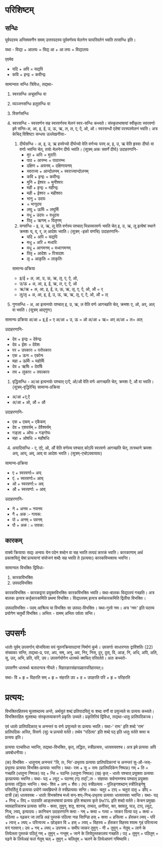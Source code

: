 # परिशिष्टम्‌

## सन्धिः

पूर्वपदस्य अन्तिमवर्णेन समम्‌ उत्तरपदस्य पूर्ववर्णस्य मेलनेन यत्परिवर्तनं भवति तत्सन्धिः इति।

यथा - 
विद्या + आलयः = विद्य आ + आ लयः = विद्यालयः

एवमेव

- यदि + अपि = यद्यपि
- कवि + इन्द्रः = कवीन्द्रः

सामान्यतः सन्धिः त्रिविधः, तद्यथा-

1. स्वरसन्धिः अचूसन्धिः वा
1. व्यञ्जनसन्धिः हलूसन्धिः वा
1. विसर्गसन्धिः

1. स्वरसन्धिः - स्वरवर्णन सह स्वरवर्णस्य मेलनं स्वर-सन्धिः कथ्यते। संस्कृतभाषायां स्वीकृताः स्वरवर्णाः इमे सन्ति-अ, आ, इ, ई, उ, ऊ, ऋ, ल, ल, ए, ऐ, ओ, ओ। स्वरसन्धौ एतेषां परस्परमेलनं भवति। अत्र केचिद्‌ विशिष्टाः सन्धयः उल्लेखनीयाः-

   1. दीर्घसन्धिः - अ, इ, उ, ऋ हस्वेभ्यो दीर्घभ्यो वेति वर्णभ्यः परम्‌ अ, इ, उ, ऋ वेति हृस्वाः दीर्घाः वा वर्णाः भवन्ति चेत्‌, तयोः मेलनेन दीर्घः भवति। (सूत्रम्‌ अकः सवर्णे दीर्घः)
      उदाहरणानि-
      - मुर + अरिः = मुरारिः
      - पाठ + आरम्भः = पाठारम्भः
      - दक्षिण + अयनम्‌ = दक्षिणायनम्‌
      - स्वराज्य + आन्दोलनम्‌ = स्वराज्यान्दोलनम्‌
      - कवि + इन्द्रः = कवीन्द्रः
      - मुनि + ईश्वरः = मुनीश्वरः
      - मही + इन्द्रः = महीन्द्रः
      - मही + ईश्वरः = महीश्वरः
      - भानु + उदयः
      - = भानूदयः
      - लघु + ऊर्मिः = लघुर्मिंः
      - वधू + उदयः = वधूदयः
      - पितृ + ऋणम्‌ = पितृणम्‌
   2. यण्सन्धिः - इ, उ, ऋ, लू वेति वर्णस्य पश्चात्‌ भिन्नस्वरवर्णः भवति चेत्‌ इ, उ, ऋ, लू इत्येषां स्थाने क्रमशः य्‌, व्‌, र्‌, ल्‌ आदेशः भवति। (सूत्रम्‌ -इको यणचि)
      उदाहरणानि-
      - यदि + अपि = यद्यपि
      - मधु + अरि = मध्वरिः
      - वधू + आगमनम्‌ = वध्वागमनम्‌
      - पितृ + आदेशः = पित्रादशः
      - लृ + आकृतिः = लाकृतिः

   सामान्य-प्रक्रिया

   - इ/ई + अ, आ, उ, ऊ, ऋ, लृ, ए, ऐ, ओ,
   - उ/ऊ + अ, आ, इ, ई, ऋ, ल, ए, ऐ, ओ
   - ऋ/ऋ + अ, आ, इ, ई, उ, ऊ, ऋ, लृ, ए, ऐ, ओ, औ = र्‌
   - लु/लृ + अ, आ, इ, ई, उ, ऊ, ऋ, ऋ, लृ, ए, ऐ, ओ, औ = ल्‌

1. गुणसन्धिः - अ, आ इत्यनयोः पश्चात्‌ इ, उ, ऋ, ल वेति वर्णः आगच्छति चेत्‌, क्रमशः ए, ओ, अर्‌, अल्‌ वा भवति। (सूत्रम्‌ आद्गुणः)

सामान्यः प्रक्रिया
अ/आ + इ,ई = ए
अ/आ + उ, ऊ = ओ
अ/आ + ऋ= अर्‌
अ/आ + ल= अल्‌

उदाहरणानि-

- देव + इन्द्रः = देवेन्द्रः
- देव + ईशः = देवेशः
- पर + उपकारः = परोपकारः
- एक + ऊनः = एकोनः
- महा + ऊर्मिः = महोर्मिंः
- देव + ऋषिः = देवर्षिः
- तव + लुकारः = तवल्कारः

1. वृद्धिसन्धिः - अ/आ इत्यनयोः पश्चात्‌ ए/ऐ, ओ/औ वेति वर्णः आगच्छति चेत्‌, क्रमशः ऐ, औ वा भवति। (सूत्रम्‌-वृद्धिरेचि)
   सामान्य-प्रक्रिया

- ‌अ/आ +ए,ऐ
- अ/आ + ओ, औ = औ

उदाहरणानि-

- एक + एकम्‌ = एकैकम्‌
- देव + एशवर्यम्‌ = देवैश्वर्यम्
- गङ्ला + ओघः = गङ्गोघः
- महा + ओषधिः = महौषधिः

4. अयादिसन्धिः - ए, एऐ, ओ, औं वेति वर्णस्य पश्चात्‌ कोऽपि स्वरवर्णः आगच्छति चेत्‌, तत्स्थाने क्रमशः अय्‌, आय्‌, अव्‌, आव्‌ वा आदेशः भवति। (सूत्रम्‌-एचोऽयवायावः)

सामान्य-प्रक्रिया

- ए + स्वरवर्णाः= अय्‌
- ‌एं. + स्वरवर्णाः= आय्‌
- ओ + स्वरवर्णा:= अव्‌
- औ + स्वरवर्णा: = आव्‌

उदाहरणानि-

- ने + अनम = नयनम
- गै + अक :- गायक:
- पो + अनम्‌ = पवनम्
- पौ + अक : = पावक:

## कारकम्‌

वाक्ये क्रियायाः सद्यः अन्वयः येन पदेन शब्देन वा सह भवति तत्पदं कारकं भवति। कारकाणाम्‌ अर्थ प्रकाशयितुं येषां प्रत्ययानां संयोजनं शब्दैः सह भवति ते (प्रत्ययाः) कारकविभक्तयः भवन्ति।

सामान्यतः विभक्तिः द्विविधा-

1. कारकविभक्तिः
2. उपपदविभक्तिः

कारकविभक्तिः - कारकद्वारा प्रयुक्तविभक्तिः कारकविभक्तिः भवति। यथा-बालकः विद्यालयं गच्छति। अत्र बालकः इत्यत्र कर्तृकारकमिति प्रथमा विभक्तिः। विद्यालयम्‌ इत्यत्र कर्मकारकमिति द्वितीया विभक्तिः।

उपपदविभक्तिः - पदम्‌ आश्रित्य या विभक्तिः सा उपपद-विभक्तिः। यथा-गुरवे नमः। अत्र 'नमः' इति पदस्य प्रयोगेण चतुर्थी विभक्तिः।
अभितः - ग्रामम्‌ अभितः पर्वताः सन्ति।

# उपसर्गः

धातोः पूर्वम्‌ उपसर्गान्‌ योजयित्वा वयं नूतनक्रियापदानां निर्माणं कुर्मः। उपसर्गाः साधारणतः
द्वाविंशतिः (22) संख्यकाः सन्ति, तद्यथा-प्र, परा, अप, सम्‌, अनु, अव, निर्‌, निस्‌, दुर्‌, दुस्‌, वि, आङ, नि, अधि, अपि, अति, सु, उत्‌, अभि, प्रति, परि, उप। उपसर्गयोगेन धात्वर्थः क्वचित्‌ परिवर्तते। अतः कथ्यते-

उपसर्गेण धात्वर्थाः बलादन्यत्र नीयते।
विहारहारसंहारप्रहारपरिहारवत्‌॥

यथा- वि + हृ = विहरति
सम्‌ + हृ = संहरति
उप + ह = उपहरति
परि + हृ = परिहरति

# प्रत्यय:

विभक्तिरहितस्य मूलशब्दस्य अन्ते, अर्थयुतं शब्दं प्रतिपादयितुं यः शब्दः वर्णौ वा प्रयुज्यते सः प्रत्ययः कथ्यते। विभक्तिरहितः मूलशब्दः संस्कृतव्याकरणे प्रकृतिः उच्यते। प्रकृतिरियं द्विविधा, तद्यथा-धातुः प्रातिपदिकञ्च।

एवं धातोः प्रातिपदिकात्‌ च अनन्तरं यः वर्णः प्रयुज्यते सः प्रत्ययः भवति। यथा-' रामः' इति शब्दे 'राम' प्रातिपदिकः अस्ति, विसर्गः (सु) च प्रत्ययो वर्तते। तथेव "पठित्वा' इति शब्दे पठ्‌ इति धातुः वर्तते क्त्वा च प्रत्ययः इति।

प्रत्ययाः पञ्चविधाः भवन्ति, तद्यथा-विभक्तिः, कृत्‌, तद्धितः, स्त्रीप्रत्ययः, धात्ववयवश्च। अत्र इमे प्रत्ययाः अपि अवबोधनीयाः।

(क) विभक्तिः - धातूनाम्‌ अनन्तरं "ति, तः, न्ति'-प्रभृतयः प्रत्ययाः प्रातिपदिकानां च
अनन्तरं सु-औ-जस्‌-प्रभृतयः प्रत्ययाः विभक्ति-प्रत्ययाः भवन्ति।
यथा- राम + सु = रामः (प्रातिपदिकेन निष्पन्नः)
गम्‌ + ति = गच्छति (धातुना निष्पन्नः)
पठ्‌ + न्ति = पठन्ति (धातुना निष्पन्नः)
(ख) कृत्‌ - धातोः पश्चात्‌ प्रयुक्ताः प्रत्ययाः कृत्प्रत्ययाः भवन्ति।
यथा-
पठ्‌ + ल्युट्‌ = पठनम्‌
(ग) तद््रितः - संज्ञायाः सर्वनाम्नश्च पश्चात्‌ प्रयुक्ताः प्रत्ययाः तद्धिताः भवन्ति।
यथा-
शिव + अण्‌ = शैवः।
(घ) स्त्रीप्रत्ययः - पुलिङ्गशब्दान्‌ स्त्रीलिङ्गेषु परिवर्तितुं ये प्रत्ययाः प्रयोगे व्यवह्रियन्ते
ते स्त्रीप्रत्ययाः सन्ति।
यथा- चतुर + टाप्‌ = चतुरा
दातृ + ङीप्‌ = दात्री
(ङ) धात्ववयबः - धातोः विभक्तेश्च मध्ये सन्‌-शप्‌-णिच्‌-प्रभृतयः प्रत्ययाः धात्ववयवाः
भवन्ति।
यथा-
पठ्‌ + णिच्‌ + तिप्‌ = पाठयति
आङ्लभाषायां प्रत्ययः इति शब्दस्य कृते 9७1% इति शब्दो वर्तते। केचन प्रमुखाः
व्यावहारिकाश्च प्रत्ययाः सन्ति - क्त्वा, तुमुन्‌, शतृ, शानच्‌, तव्यत्‌, अनीयर्‌, क्त,
क्तवतु, घञ्‌, टाप्‌, ल्युट्‌, णिच्‌, ल्यप्‌, इत्यादयः।
कानिचन उदाहरणानि
क्त्वा - गम्‌ + क्त्वा = गत्वा = जाकर
पित्या
पठ्‌ + क्त्वा = पठित्वा = पढ़कर
जा
लाडि
अहं पुस्तकं पठित्वा
नाह सािण्डाि
हस्‌ + क्त्वा = हसित्वा = हॅसकर
ल्यप्‌ - परि + त्यज्‌ + ल्यप्‌ = परित्यज्य = छोड्कर
वि + हस्‌ = ल्यप्‌ = विहस्य = हँसकर
विहस्य
श्यामः गृहं परित्यज्य
वनं गतवान्‌।
उप + गम्‌ + ल्यप्‌ = उपगम्य = समीप जाकर
तुमुन्‌ - नी + तुमुन्‌ = नेतुम्‌ = लाने के लियेलता पुस्तकं पठितुं
गम्‌ + तुमुन्‌ = गन्तुम्‌ = जाने के लियेपुस्तकालय गच्छति।
पठ्‌ + तुमुन्‌ = पठितुम्‌ = पढ़ने के लियेअहं फलं नेतुम्‌
चल्‌ + तुमुन्‌ = चलितुम्‌ = चलने के लियेआपणं गमिष्यामि।
